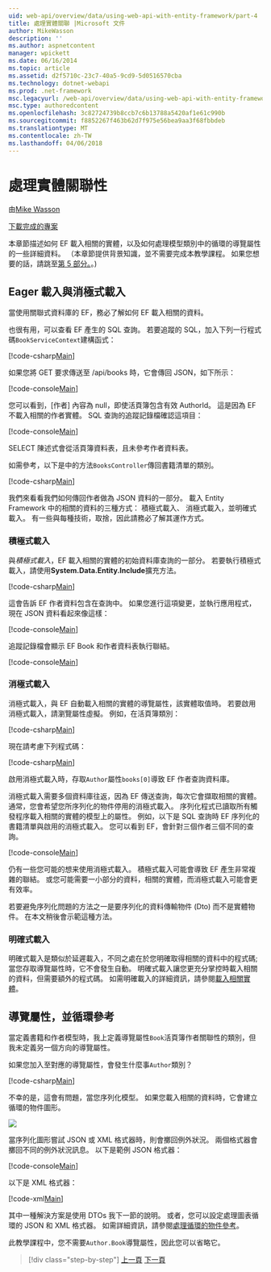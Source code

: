 ```yaml
---
uid: web-api/overview/data/using-web-api-with-entity-framework/part-4
title: 處理實體關聯 |Microsoft 文件
author: MikeWasson
description: ''
ms.author: aspnetcontent
manager: wpickett
ms.date: 06/16/2014
ms.topic: article
ms.assetid: d2f5710c-23c7-40a5-9cd9-5d0516570cba
ms.technology: dotnet-webapi
ms.prod: .net-framework
msc.legacyurl: /web-api/overview/data/using-web-api-with-entity-framework/part-4
msc.type: authoredcontent
ms.openlocfilehash: 3c82724739b8ccb7c6b13788a5420af1e61c990b
ms.sourcegitcommit: f8852267f463b62d7f975e56bea9aa3f68fbbdeb
ms.translationtype: MT
ms.contentlocale: zh-TW
ms.lasthandoff: 04/06/2018
---
```

<a name="handling-entity-relations"></a>處理實體關聯性
====================
由[Mike Wasson](https://github.com/MikeWasson)

[下載完成的專案](https://github.com/MikeWasson/BookService)

本章節描述如何 EF 載入相關的實體，以及如何處理模型類別中的循環的導覽屬性的一些詳細資料。 （本章節提供背景知識，並不需要完成本教學課程。 如果您想要的話，請跳至[第 5 部分。](part-5.md)。)

## <a name="eager-loading-versus-lazy-loading"></a>Eager 載入與消極式載入

當使用關聯式資料庫的 EF，務必了解如何 EF 載入相關的資料。

也很有用，可以查看 EF 產生的 SQL 查詢。 若要追蹤的 SQL，加入下列一行程式碼`BookServiceContext`建構函式：

[!code-csharp[Main](part-4/samples/sample1.cs)]

如果您將 GET 要求傳送至 /api/books 時，它會傳回 JSON，如下所示：

[!code-console[Main](part-4/samples/sample2.cmd)]

您可以看到，[作者] 內容為 null，即使活頁簿包含有效 AuthorId。 這是因為 EF 不載入相關的作者實體。 SQL 查詢的追蹤記錄檔確認這項目：

[!code-console[Main](part-4/samples/sample3.sql)]

SELECT 陳述式會從活頁簿資料表，且未參考作者資料表。

如需參考，以下是中的方法`BooksController`傳回書籍清單的類別。

[!code-csharp[Main](part-4/samples/sample4.cs)]

我們來看看我們如何傳回作者做為 JSON 資料的一部分。 載入 Entity Framework 中的相關的資料的三種方式： 積極式載入、 消極式載入，並明確式載入。 有一些與每種技術，取捨，因此請務必了解其運作方式。

### <a name="eager-loading"></a>積極式載入

與*積極式載入*，EF 載入相關的實體的初始資料庫查詢的一部分。 若要執行積極式載入，請使用**System.Data.Entity.Include**擴充方法。

[!code-csharp[Main](part-4/samples/sample5.cs)]

這會告訴 EF 作者資料包含在查詢中。 如果您進行這項變更，並執行應用程式，現在 JSON 資料看起來像這樣：

[!code-console[Main](part-4/samples/sample6.cmd)]

追蹤記錄檔會顯示 EF Book 和作者資料表執行聯結。

[!code-console[Main](part-4/samples/sample7.cmd)]

### <a name="lazy-loading"></a>消極式載入

消極式載入，與 EF 自動載入相關的實體的導覽屬性，該實體取值時。 若要啟用消極式載入，請瀏覽屬性虛擬。 例如，在活頁簿類別：

[!code-csharp[Main](part-4/samples/sample8.cs?highlight=6)]

現在請考慮下列程式碼：

[!code-csharp[Main](part-4/samples/sample9.cs)]

啟用消極式載入時，存取`Author`屬性`books[0]`導致 EF 作者查詢資料庫。

消極式載入需要多個資料庫往返，因為 EF 傳送查詢，每次它會擷取相關的實體。 通常，您會希望您所序列化的物件停用的消極式載入。 序列化程式已讀取所有觸發程序載入相關的實體的模型上的屬性。 例如，以下是 SQL 查詢時 EF 序列化的書籍清單與啟用的消極式載入。 您可以看到 EF，會針對三個作者三個不同的查詢。

[!code-console[Main](part-4/samples/sample10.sql)]

仍有一些您可能的想来使用消極式載入。 積極式載入可能會導致 EF 產生非常複雜的聯結。 或您可能需要一小部分的資料，相關的實體，而消極式載入可能會更有效率。

若要避免序列化問題的方法之一是要序列化的資料傳輸物件 (Dto) 而不是實體物件。 在本文稍後會示範這種方法。

### <a name="explicit-loading"></a>明確式載入

明確式載入是類似於延遲載入，不同之處在於您明確取得相關的資料中的程式碼;當您存取導覽屬性時，它不會發生自動。 明確式載入讓您更充分掌控時載入相關的資料，但需要額外的程式碼。 如需明確載入的詳細資訊，請參閱[載入相關實體](https://msdn.microsoft.com/data/jj574232#explicit)。

## <a name="navigation-properties-and-circular-references"></a>導覽屬性，並循環參考

當定義書籍和作者模型時，我上定義導覽屬性`Book`活頁簿作者關聯性的類別，但我未定義另一個方向的導覽屬性。

如果您加入至對應的導覽屬性，會發生什麼事`Author`類別？

[!code-csharp[Main](part-4/samples/sample11.cs?highlight=7)]

不幸的是，這會有問題，當您序列化模型。 如果您載入相關的資料時，它會建立循環的物件圖形。

![](part-4/_static/image1.png)

當序列化圖形嘗試 JSON 或 XML 格式器時，則會擲回例外狀況。 兩個格式器會擲回不同的例外狀況訊息。 以下是範例 JSON 格式器：

[!code-console[Main](part-4/samples/sample12.cmd)]

以下是 XML 格式器：

[!code-xml[Main](part-4/samples/sample13.xml)]

其中一種解決方案是使用 DTOs 我下一節的說明。 或者，您可以設定處理圖表循環的 JSON 和 XML 格式器。 如需詳細資訊，請參閱[處理循環的物件參考](../../formats-and-model-binding/json-and-xml-serialization.md#handling_circular_object_references)。

此教學課程中，您不需要`Author.Book`導覽屬性，因此您可以省略它。

> [!div class="step-by-step"]
> [上一頁](part-3.md)
> [下一頁](part-5.md)

